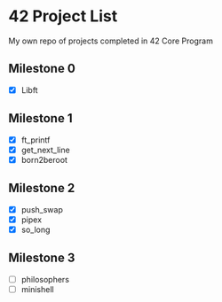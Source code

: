 # 42 Project List

My own repo of projects completed in 42 Core Program

## Milestone 0

- [x] Libft

## Milestone 1

- [x] ft_printf
- [x] get_next_line
- [x] born2beroot

## Milestone 2

- [x] push_swap
- [x] pipex
- [x] so_long

## Milestone 3
- [ ] philosophers
- [ ] minishell